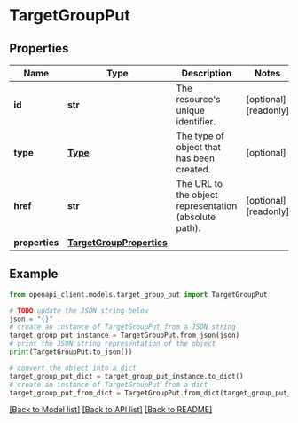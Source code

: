 # TargetGroupPut


## Properties

Name | Type | Description | Notes
------------ | ------------- | ------------- | -------------
**id** | **str** | The resource&#39;s unique identifier. | [optional] [readonly] 
**type** | [**Type**](Type.md) | The type of object that has been created. | [optional] 
**href** | **str** | The URL to the object representation (absolute path). | [optional] [readonly] 
**properties** | [**TargetGroupProperties**](TargetGroupProperties.md) |  | 

## Example

```python
from openapi_client.models.target_group_put import TargetGroupPut

# TODO update the JSON string below
json = "{}"
# create an instance of TargetGroupPut from a JSON string
target_group_put_instance = TargetGroupPut.from_json(json)
# print the JSON string representation of the object
print(TargetGroupPut.to_json())

# convert the object into a dict
target_group_put_dict = target_group_put_instance.to_dict()
# create an instance of TargetGroupPut from a dict
target_group_put_from_dict = TargetGroupPut.from_dict(target_group_put_dict)
```
[[Back to Model list]](../README.md#documentation-for-models) [[Back to API list]](../README.md#documentation-for-api-endpoints) [[Back to README]](../README.md)


